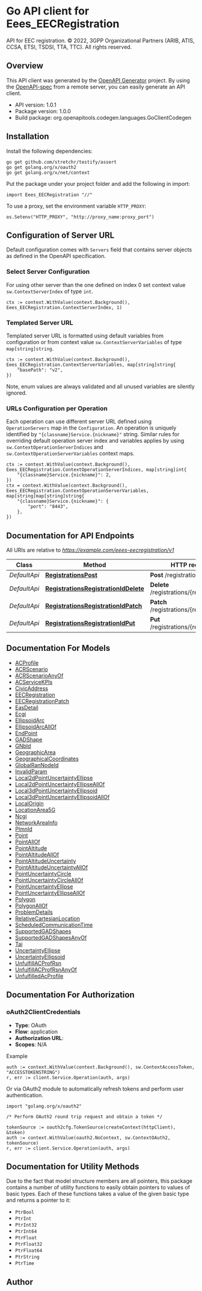 # Go API client for Eees_EECRegistration

API for EEC registration.
© 2022, 3GPP Organizational Partners (ARIB, ATIS, CCSA, ETSI, TSDSI, TTA, TTC).
All rights reserved.


## Overview
This API client was generated by the [OpenAPI Generator](https://openapi-generator.tech) project.  By using the [OpenAPI-spec](https://www.openapis.org/) from a remote server, you can easily generate an API client.

- API version: 1.0.1
- Package version: 1.0.0
- Build package: org.openapitools.codegen.languages.GoClientCodegen

## Installation

Install the following dependencies:

```shell
go get github.com/stretchr/testify/assert
go get golang.org/x/oauth2
go get golang.org/x/net/context
```

Put the package under your project folder and add the following in import:

```golang
import Eees_EECRegistration "//"
```

To use a proxy, set the environment variable `HTTP_PROXY`:

```golang
os.Setenv("HTTP_PROXY", "http://proxy_name:proxy_port")
```

## Configuration of Server URL

Default configuration comes with `Servers` field that contains server objects as defined in the OpenAPI specification.

### Select Server Configuration

For using other server than the one defined on index 0 set context value `sw.ContextServerIndex` of type `int`.

```golang
ctx := context.WithValue(context.Background(), Eees_EECRegistration.ContextServerIndex, 1)
```

### Templated Server URL

Templated server URL is formatted using default variables from configuration or from context value `sw.ContextServerVariables` of type `map[string]string`.

```golang
ctx := context.WithValue(context.Background(), Eees_EECRegistration.ContextServerVariables, map[string]string{
	"basePath": "v2",
})
```

Note, enum values are always validated and all unused variables are silently ignored.

### URLs Configuration per Operation

Each operation can use different server URL defined using `OperationServers` map in the `Configuration`.
An operation is uniquely identified by `"{classname}Service.{nickname}"` string.
Similar rules for overriding default operation server index and variables applies by using `sw.ContextOperationServerIndices` and `sw.ContextOperationServerVariables` context maps.

```golang
ctx := context.WithValue(context.Background(), Eees_EECRegistration.ContextOperationServerIndices, map[string]int{
	"{classname}Service.{nickname}": 2,
})
ctx = context.WithValue(context.Background(), Eees_EECRegistration.ContextOperationServerVariables, map[string]map[string]string{
	"{classname}Service.{nickname}": {
		"port": "8443",
	},
})
```

## Documentation for API Endpoints

All URIs are relative to *https://example.com/eees-eecregistration/v1*

Class | Method | HTTP request | Description
------------ | ------------- | ------------- | -------------
*DefaultApi* | [**RegistrationsPost**](docs/DefaultApi.md#registrationspost) | **Post** /registrations | 
*DefaultApi* | [**RegistrationsRegistrationIdDelete**](docs/DefaultApi.md#registrationsregistrationiddelete) | **Delete** /registrations/{registrationId} | 
*DefaultApi* | [**RegistrationsRegistrationIdPatch**](docs/DefaultApi.md#registrationsregistrationidpatch) | **Patch** /registrations/{registrationId} | 
*DefaultApi* | [**RegistrationsRegistrationIdPut**](docs/DefaultApi.md#registrationsregistrationidput) | **Put** /registrations/{registrationId} | 


## Documentation For Models

 - [ACProfile](docs/ACProfile.md)
 - [ACRScenario](docs/ACRScenario.md)
 - [ACRScenarioAnyOf](docs/ACRScenarioAnyOf.md)
 - [ACServiceKPIs](docs/ACServiceKPIs.md)
 - [CivicAddress](docs/CivicAddress.md)
 - [EECRegistration](docs/EECRegistration.md)
 - [EECRegistrationPatch](docs/EECRegistrationPatch.md)
 - [EasDetail](docs/EasDetail.md)
 - [Ecgi](docs/Ecgi.md)
 - [EllipsoidArc](docs/EllipsoidArc.md)
 - [EllipsoidArcAllOf](docs/EllipsoidArcAllOf.md)
 - [EndPoint](docs/EndPoint.md)
 - [GADShape](docs/GADShape.md)
 - [GNbId](docs/GNbId.md)
 - [GeographicArea](docs/GeographicArea.md)
 - [GeographicalCoordinates](docs/GeographicalCoordinates.md)
 - [GlobalRanNodeId](docs/GlobalRanNodeId.md)
 - [InvalidParam](docs/InvalidParam.md)
 - [Local2dPointUncertaintyEllipse](docs/Local2dPointUncertaintyEllipse.md)
 - [Local2dPointUncertaintyEllipseAllOf](docs/Local2dPointUncertaintyEllipseAllOf.md)
 - [Local3dPointUncertaintyEllipsoid](docs/Local3dPointUncertaintyEllipsoid.md)
 - [Local3dPointUncertaintyEllipsoidAllOf](docs/Local3dPointUncertaintyEllipsoidAllOf.md)
 - [LocalOrigin](docs/LocalOrigin.md)
 - [LocationArea5G](docs/LocationArea5G.md)
 - [Ncgi](docs/Ncgi.md)
 - [NetworkAreaInfo](docs/NetworkAreaInfo.md)
 - [PlmnId](docs/PlmnId.md)
 - [Point](docs/Point.md)
 - [PointAllOf](docs/PointAllOf.md)
 - [PointAltitude](docs/PointAltitude.md)
 - [PointAltitudeAllOf](docs/PointAltitudeAllOf.md)
 - [PointAltitudeUncertainty](docs/PointAltitudeUncertainty.md)
 - [PointAltitudeUncertaintyAllOf](docs/PointAltitudeUncertaintyAllOf.md)
 - [PointUncertaintyCircle](docs/PointUncertaintyCircle.md)
 - [PointUncertaintyCircleAllOf](docs/PointUncertaintyCircleAllOf.md)
 - [PointUncertaintyEllipse](docs/PointUncertaintyEllipse.md)
 - [PointUncertaintyEllipseAllOf](docs/PointUncertaintyEllipseAllOf.md)
 - [Polygon](docs/Polygon.md)
 - [PolygonAllOf](docs/PolygonAllOf.md)
 - [ProblemDetails](docs/ProblemDetails.md)
 - [RelativeCartesianLocation](docs/RelativeCartesianLocation.md)
 - [ScheduledCommunicationTime](docs/ScheduledCommunicationTime.md)
 - [SupportedGADShapes](docs/SupportedGADShapes.md)
 - [SupportedGADShapesAnyOf](docs/SupportedGADShapesAnyOf.md)
 - [Tai](docs/Tai.md)
 - [UncertaintyEllipse](docs/UncertaintyEllipse.md)
 - [UncertaintyEllipsoid](docs/UncertaintyEllipsoid.md)
 - [UnfulfillACProfRsn](docs/UnfulfillACProfRsn.md)
 - [UnfulfillACProfRsnAnyOf](docs/UnfulfillACProfRsnAnyOf.md)
 - [UnfulfilledAcProfile](docs/UnfulfilledAcProfile.md)


## Documentation For Authorization



### oAuth2ClientCredentials


- **Type**: OAuth
- **Flow**: application
- **Authorization URL**: 
- **Scopes**: N/A

Example

```golang
auth := context.WithValue(context.Background(), sw.ContextAccessToken, "ACCESSTOKENSTRING")
r, err := client.Service.Operation(auth, args)
```

Or via OAuth2 module to automatically refresh tokens and perform user authentication.

```golang
import "golang.org/x/oauth2"

/* Perform OAuth2 round trip request and obtain a token */

tokenSource := oauth2cfg.TokenSource(createContext(httpClient), &token)
auth := context.WithValue(oauth2.NoContext, sw.ContextOAuth2, tokenSource)
r, err := client.Service.Operation(auth, args)
```


## Documentation for Utility Methods

Due to the fact that model structure members are all pointers, this package contains
a number of utility functions to easily obtain pointers to values of basic types.
Each of these functions takes a value of the given basic type and returns a pointer to it:

* `PtrBool`
* `PtrInt`
* `PtrInt32`
* `PtrInt64`
* `PtrFloat`
* `PtrFloat32`
* `PtrFloat64`
* `PtrString`
* `PtrTime`

## Author



